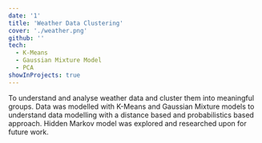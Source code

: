 ```yaml
---
date: '1'
title: 'Weather Data Clustering'
cover: './weather.png'
github: ''
tech:
  - K-Means
  - Gaussian Mixture Model
  - PCA
showInProjects: true
---
```


To understand and analyse weather data and cluster them into meaningful groups. Data was modelled with K-Means and Gaussian Mixture models to understand data modelling with a distance based and probabilistics based approach. Hidden Markov model was explored and researched upon for future work.
